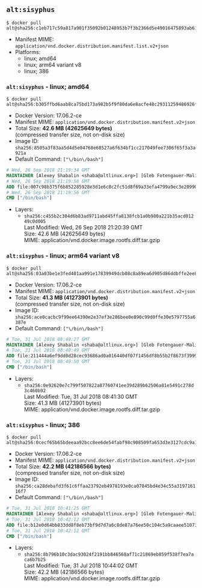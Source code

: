 ## `alt:sisyphus`

```console
$ docker pull alt@sha256:c1eb717c59a817a901f35092b01248953b7f3b2366d5e49016475893ab613d36
```

-	Manifest MIME: `application/vnd.docker.distribution.manifest.list.v2+json`
-	Platforms:
	-	linux; amd64
	-	linux; arm64 variant v8
	-	linux; 386

### `alt:sisyphus` - linux; amd64

```console
$ docker pull alt@sha256:b305ffbd6aab8ca75bd173a982b5f9f80da6e8acfe48c29311259486926f8936
```

-	Docker Version: 17.06.2-ce
-	Manifest MIME: `application/vnd.docker.distribution.manifest.v2+json`
-	Total Size: **42.6 MB (42625649 bytes)**  
	(compressed transfer size, not on-disk size)
-	Image ID: `sha256:8505a3f83aa5d4d5e04768e68527a6f634bf1cc217049fee7306f65f3a3a921a`
-	Default Command: `["\/bin\/bash"]`

```dockerfile
# Wed, 26 Sep 2018 21:19:34 GMT
MAINTAINER [Alexey Shabalin <shaba@altlinux.org>] [Gleb Fotengauer-Malinovskiy <glebfm@altlinux.org>] [Mikhail Gordeev <obirvalger@altlinux.org]
# Wed, 26 Sep 2018 21:19:56 GMT
ADD file:007c98b375f6b852285928e3d1e6c8c2fc51d8f69a33efa4799a9ec3e2099043 in / 
# Wed, 26 Sep 2018 21:19:56 GMT
CMD ["/bin/bash"]
```

-	Layers:
	-	`sha256:c455b2c304d6b83ad9711abd45ffa8138fcb1a0b980a221b35acd01249c0d005`  
		Last Modified: Wed, 26 Sep 2018 21:20:39 GMT  
		Size: 42.6 MB (42625649 bytes)  
		MIME: application/vnd.docker.image.rootfs.diff.tar.gzip

### `alt:sisyphus` - linux; arm64 variant v8

```console
$ docker pull alt@sha256:03a03be1e3fed401aa991e17839949dcb08c8a89ea6d905d86ddbffe2ee835f5
```

-	Docker Version: 17.06.2-ce
-	Manifest MIME: `application/vnd.docker.distribution.manifest.v2+json`
-	Total Size: **41.3 MB (41273901 bytes)**  
	(compressed transfer size, not on-disk size)
-	Image ID: `sha256:ace0cacbc9f99ee64390e2e37ef3e286bee0e890c99d0ffe30e5797755a6387e`
-	Default Command: `["\/bin\/bash"]`

```dockerfile
# Tue, 31 Jul 2018 08:40:27 GMT
MAINTAINER [Alexey Shabalin <shaba@altlinux.org>] [Gleb Fotengauer-Malinovskiy <glebfm@altlinux.org>]
# Tue, 31 Jul 2018 08:40:49 GMT
ADD file:211444a6ef9dd0d28cec93686ad0a016440df07f1456df8b55b2f8673f399947 in / 
# Tue, 31 Jul 2018 08:40:50 GMT
CMD ["/bin/bash"]
```

-	Layers:
	-	`sha256:0e92620e7c799f507822a87760741ee39d289b62506a81e5491c278d3c460b92`  
		Last Modified: Tue, 31 Jul 2018 08:41:30 GMT  
		Size: 41.3 MB (41273901 bytes)  
		MIME: application/vnd.docker.image.rootfs.diff.tar.gzip

### `alt:sisyphus` - linux; 386

```console
$ docker pull alt@sha256:0cecf65b65bdeeaa92bcc8ee6de54fabf98c908509fa653d3e3127cdc9a1addd
```

-	Docker Version: 17.06.2-ce
-	Manifest MIME: `application/vnd.docker.distribution.manifest.v2+json`
-	Total Size: **42.2 MB (42186566 bytes)**  
	(compressed transfer size, not on-disk size)
-	Image ID: `sha256:ca28debafd3f61c6ffaa23792eb4978193e0ca07845bd4e34c55a319716116f7`
-	Default Command: `["\/bin\/bash"]`

```dockerfile
# Tue, 31 Jul 2018 10:41:25 GMT
MAINTAINER [Alexey Shabalin <shaba@altlinux.org>] [Gleb Fotengauer-Malinovskiy <glebfm@altlinux.org>]
# Tue, 31 Jul 2018 10:42:12 GMT
ADD file:b12e0d64bb833dd8f8eb73bf9d7d7a6c8de87a76ee50c104c5a9caaee51073e8 in / 
# Tue, 31 Jul 2018 10:42:12 GMT
CMD ["/bin/bash"]
```

-	Layers:
	-	`sha256:8b796b10c3dac93024f2191bb846568af71c21869eb859f538f7ea7aca6b7b25`  
		Last Modified: Tue, 31 Jul 2018 10:44:02 GMT  
		Size: 42.2 MB (42186566 bytes)  
		MIME: application/vnd.docker.image.rootfs.diff.tar.gzip

